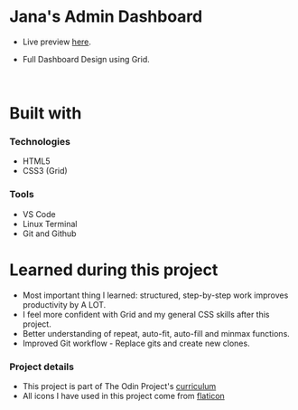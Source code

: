 <h1> Jana's Admin Dashboard </h1>

- Live preview [here](https://janaiscoding.github.io/admin-dashboard/).

- Full Dashboard Design using Grid.</br> 
</br>

<h1> Built with </h1>

<h3> Technologies </h3>

- HTML5
- CSS3 (Grid)


<h3> Tools </h3>

- VS Code 
- Linux Terminal
- Git and Github

<h1>Learned during this project</h1>

- Most important thing I learned: structured, step-by-step work improves productivity by A LOT.
- I feel more confident with Grid and my general CSS skills after this project.</br>
- Better understanding of repeat, auto-fit, auto-fill and minmax functions.</br>
- Improved Git workflow - Replace gits and create new clones.

<h3> Project details </h3>

- This project is part of The Odin Project's [curriculum](https://www.theodinproject.com/lessons/node-path-intermediate-html-and-css-admin-dashboard) 
- All icons I have used in this project come from [flaticon](https://www.flaticon.com/)